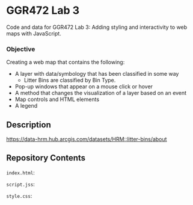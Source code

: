 # GGR472 Lab 3

Code and data for GGR472 Lab 3: Adding styling and interactivity to web maps with JavaScript.

### Objective

Creating a web map that contains the following:

* A layer with data/symbology that has been classified in some way
    * Litter Bins are classified by Bin Type.
* Pop-up windows that appear on a mouse click or hover
* A method that changes the visualization of a layer based on an event
* Map controls and HTML elements
* A legend

## Description

https://data-hrm.hub.arcgis.com/datasets/HRM::litter-bins/about


## Repository Contents

`index.html`:

`script.jss`: 

`style.css`: